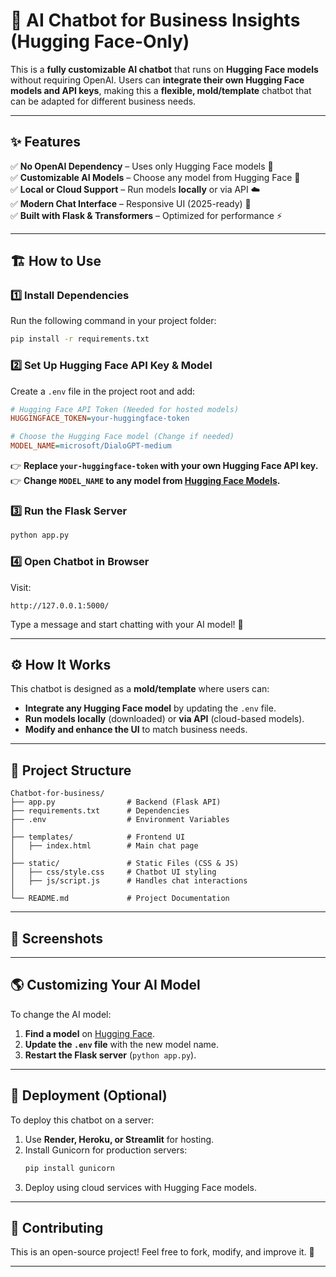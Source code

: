 # 🚀 AI Chatbot for Business Insights (Hugging Face-Only)

This is a **fully customizable AI chatbot** that runs on **Hugging Face models** without requiring OpenAI. Users can **integrate their own Hugging Face models and API keys**, making this a **flexible, mold/template** chatbot that can be adapted for different business needs.

---

## ✨ **Features**
✅ **No OpenAI Dependency** – Uses only Hugging Face models 📌  
✅ **Customizable AI Models** – Choose any model from Hugging Face 🤖  
✅ **Local or Cloud Support** – Run models **locally** or via API ☁️  
✅ **Modern Chat Interface** – Responsive UI (2025-ready) 🎨  
✅ **Built with Flask & Transformers** – Optimized for performance ⚡  

---

## 🏗 **How to Use**

### **1️⃣ Install Dependencies**  
Run the following command in your project folder:
```bash
pip install -r requirements.txt
```

### **2️⃣ Set Up Hugging Face API Key & Model**  
Create a `.env` file in the project root and add:
```ini
# Hugging Face API Token (Needed for hosted models)
HUGGINGFACE_TOKEN=your-huggingface-token

# Choose the Hugging Face model (Change if needed)
MODEL_NAME=microsoft/DialoGPT-medium
```
👉 **Replace `your-huggingface-token` with your own Hugging Face API key.**  
👉 **Change `MODEL_NAME` to any model from [Hugging Face Models](https://huggingface.co/models).**  

### **3️⃣ Run the Flask Server**
```bash
python app.py
```

### **4️⃣ Open Chatbot in Browser**
Visit:
```
http://127.0.0.1:5000/
```
Type a message and start chatting with your AI model! 🎉

---

## ⚙ **How It Works**
This chatbot is designed as a **mold/template** where users can:
- **Integrate any Hugging Face model** by updating the `.env` file.
- **Run models locally** (downloaded) or **via API** (cloud-based models).
- **Modify and enhance the UI** to match business needs.

---

## 📂 **Project Structure**
```
Chatbot-for-business/
├── app.py                # Backend (Flask API)
├── requirements.txt      # Dependencies
├── .env                  # Environment Variables
│
├── templates/            # Frontend UI
│   ├── index.html        # Main chat page
│
├── static/               # Static Files (CSS & JS)
│   ├── css/style.css     # Chatbot UI styling
│   ├── js/script.js      # Handles chat interactions
│
└── README.md             # Project Documentation
```

---

## 🎨 **Screenshots**


---

## 🌎 **Customizing Your AI Model**
To change the AI model:
1. **Find a model** on [Hugging Face](https://huggingface.co/models).
2. **Update the `.env` file** with the new model name.
3. **Restart the Flask server** (`python app.py`).

---

## 🚀 **Deployment (Optional)**
To deploy this chatbot on a server:
1. Use **Render, Heroku, or Streamlit** for hosting.
2. Install Gunicorn for production servers:
   ```bash
   pip install gunicorn
   ```
3. Deploy using cloud services with Hugging Face models.

---

## 🤝 **Contributing**
This is an open-source project! Feel free to fork, modify, and improve it. 🚀

---

